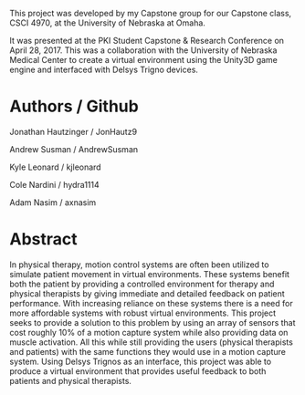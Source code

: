 This project was developed by my Capstone group for our Capstone class, CSCI 4970, at the University of Nebraska at Omaha.

It was presented at the PKI Student Capstone & Research Conference on April 28, 2017. This was a collaboration with the University of Nebraska Medical Center to create a virtual environment using the Unity3D game engine and interfaced with Delsys Trigno devices.

# Authors / Github

Jonathan Hautzinger / JonHautz9

Andrew Susman / AndrewSusman

Kyle Leonard / kjleonard

Cole Nardini / hydra1114

Adam Nasim / axnasim

# Abstract

In physical therapy, motion control systems are often been utilized to simulate patient movement in virtual environments. These systems benefit both the patient by providing a controlled environment for therapy and physical therapists by giving immediate and detailed feedback on patient performance. With increasing reliance on these systems there is a need for more affordable systems with robust virtual environments. This project seeks to provide a solution to this problem by using an array of sensors that cost roughly 10% of a motion capture system while also providing data on muscle activation. All this while still providing the users (physical therapists and patients) with the same functions they would use in a motion capture system. Using Delsys Trignos as an interface, this project was able to produce a virtual environment that provides useful feedback to both patients and physical therapists.
